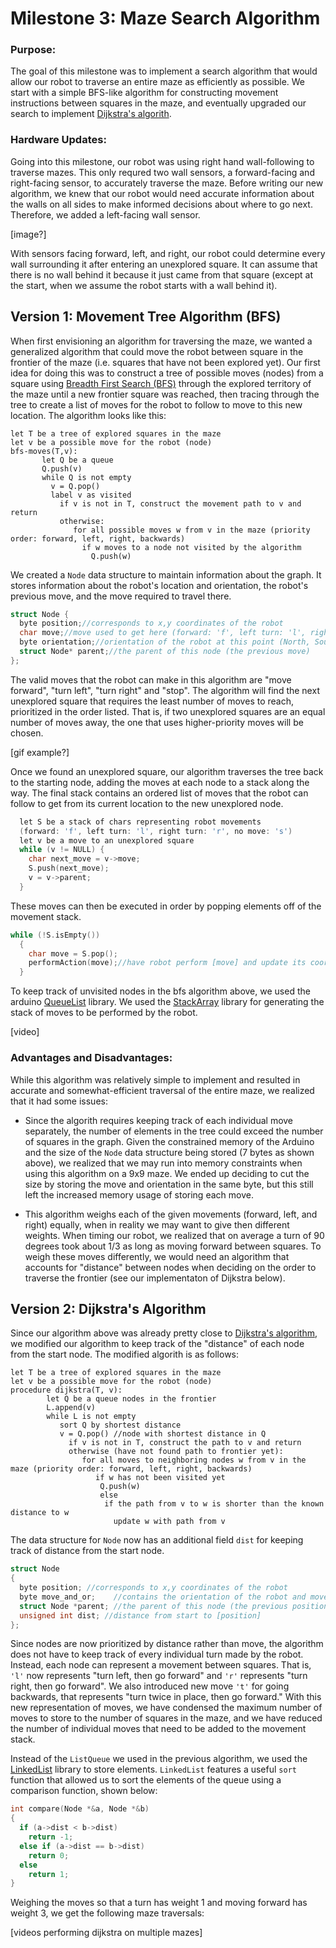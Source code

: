 # Milestone 3: Maze Search Algorithm

### Purpose: 
The goal of this milestone was to implement a search algorithm that would allow our robot to traverse an entire maze as efficiently as possible. We start with a simple BFS-like algorithm for constructing movement instructions between squares in the maze, and eventually upgraded our search to implement [Dijkstra's algorith](https://en.wikipedia.org/wiki/Dijkstra%27s_algorithm). 

### Hardware Updates:
Going into this milestone, our robot was using right hand wall-following to traverse mazes. This only requred two wall sensors, a forward-facing and right-facing sensor, to accurately traverse the maze. Before writing our new algorithm, we knew that our robot would need accurate information about the walls on all sides to make informed decisions about where to go next. Therefore, we added a left-facing wall sensor. 

[image?]

With sensors facing forward, left, and right, our robot could determine every wall surrounding it after entering an unexplored square. It can assume that there is no wall behind it because it just came from that square (except at the start, when we assume the robot starts with a wall behind it).

## Version 1: Movement Tree Algorithm (BFS)

When first envisioning an algorithm for traversing the maze, we wanted a generalized algorithm that could move the robot between square in the frontier of the maze (i.e. squares that have not been explored yet). Our first idea for doing this was to construct a tree of possible moves (nodes) from a square using [Breadth First Search (BFS)](https://en.wikipedia.org/wiki/Breadth-first_search) through the explored territory of the maze until a new frontier square was reached, then tracing through the tree to create a list of moves for the robot to follow to move to this new location. The algorithm looks like this:

```
let T be a tree of explored squares in the maze
let v be a possible move for the robot (node)
bfs-moves(T,v):
       let Q be a queue
       Q.push(v)
       while Q is not empty
         v = Q.pop()
         label v as visited
           if v is not in T, construct the movement path to v and return
           otherwise:
              for all possible moves w from v in the maze (priority order: forward, left, right, backwards)
                if w moves to a node not visited by the algorithm
                  Q.push(w)
```

We created a `Node` data structure to maintain information about the graph. It stores information about the robot's location and orientation, the robot's previous move, and the move required to travel there.

```cpp
struct Node {
  byte position;//corresponds to x,y coordinates of the robot
  char move;//move used to get here (forward: 'f', left turn: 'l', right turn: 'r', no move: 's')
  byte orientation;//orientation of the robot at this point (North, South, East, or West)
  struct Node* parent;//the parent of this node (the previous move)
};
```

The valid moves that the robot can make in this algorithm are "move forward", "turn left", "turn right" and "stop". The algorithm will find the next unexplored square that requires the least number of moves to reach, prioritized in the order listed. That is, if two unexplored squares are an equal number of moves away, the one that uses higher-priority moves will be chosen. 

[gif example?]

Once we found an unexplored square, our algorithm traverses the tree back to the starting node, adding the moves at each node to a stack along the way. The final stack contains an ordered list of moves that the robot can follow to get from its current location to the new unexplored node. 

```cpp
  let S be a stack of chars representing robot movements 
  (forward: 'f', left turn: 'l', right turn: 'r', no move: 's')
  let v be a move to an unexplored square
  while (v != NULL) {
    char next_move = v->move;
    S.push(next_move);
    v = v->parent;
  }
```

These moves can then be executed in order by popping elements off of the movement stack.

```cpp
while (!S.isEmpty())
  {
    char move = S.pop();
    performAction(move);//have robot perform [move] and update its coordinates and orientation
  }
```

To keep track of unvisited nodes in the bfs algorithm above, we used the arduino [QueueList](https://playground.arduino.cc/Code/QueueList) library. We used the [StackArray](https://playground.arduino.cc/Code/StackArray) library for generating the stack of moves to be performed by the robot. 

[video]

### Advantages and Disadvantages:

While this algorithm was relatively simple to implement and resulted in accurate and somewhat-efficient traversal of the entire maze, we realized that it had some issues:

* Since the algorith requires keeping track of each individual move separately, the number of elements in the tree could exceed the number of squares in the graph. Given the constrained memory of the Arduino and the size of the `Node` data structure being stored (7 bytes as shown above), we realized that we may run into memory constraints when using this algorithm on a 9x9 maze. We ended up deciding to cut the size by storing the move and orientation in the same byte, but this still left the increased memory usage of storing each move.

* This algorithm weighs each of the given movements (forward, left, and right) equally, when in reality we may want to give then different weights. When timing our robot, we realized that on average a turn of 90 degrees took about 1/3 as long as moving forward between squares. To weigh these moves differently, we would need an algorithm that accounts for "distance" between nodes when deciding on the order to traverse the frontier (see our implementaton of Dijkstra below). 


## Version 2: Dijkstra's Algorithm

Since our algorithm above was already pretty close to [Dijkstra's algorithm](https://en.wikipedia.org/wiki/Dijkstra%27s_algorithm), we modified our algorithm to keep track of the "distance" of each node from the start node. The modified algorith is as follows:

```
let T be a tree of explored squares in the maze
let v be a possible move for the robot (node)
procedure dijkstra(T, v):
        let Q be a queue nodes in the frontier
        L.append(v)
        while L is not empty
           sort Q by shortest distance
           v = Q.pop() //node with shortest distance in Q
             if v is not in T, construct the path to v and return
             otherwise (have not found path to frontier yet):
                for all moves to neighboring nodes w from v in the maze (priority order: forward, left, right, backwards)
                   if w has not been visited yet
                    Q.push(w)
                    else
                     if the path from v to w is shorter than the known distance to w
                       update w with path from v
```

The data structure for `Node` now has an additional field `dist` for keeping track of distance from the start node.

```cpp
struct Node
{
  byte position; //corresponds to x,y coordinates of the robot
  byte move_and_or;    //contains the orientation of the robot and move required to get here
  struct Node *parent; //the parent of this node (the previous position and move)
  unsigned int dist; //distance from start to [position]
};

```

Since nodes are now prioritized by distance rather than move, the algorithm does not have to keep track of every individual turn made by the robot. Instead, each node can represent a movement between squares. That is, `'l'` now represents "turn left, then go forward" and `'r'` represents "turn right, then go forward". We also introduced new move `'t'` for going backwards, that represents "turn twice in place, then go forward." With this new representation of moves, we have condensed the maximum number of moves to store to the number of squares in the maze, and we have reduced the number of individual moves that need to be added to the movement stack. 

Instead of the `ListQueue` we used in the previous algorithm, we used the [LinkedList](https://www.arduinolibraries.info/libraries/linked-list) library to store elements. `LinkedList` features a useful `sort` function that allowed us to sort the elements of the queue using a comparison function, shown below: 

```cpp
int compare(Node *&a, Node *&b)
{
  if (a->dist < b->dist)
    return -1;
  else if (a->dist == b->dist)
    return 0;
  else
    return 1;
}
```

Weighing the moves so that a turn has weight 1 and moving forward has weight 3, we get the following maze traversals:

[videos performing dijkstra on multiple mazes] 


